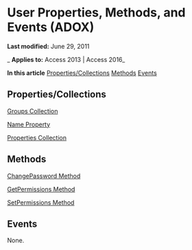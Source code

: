 
# User Properties, Methods, and Events (ADOX)

 **Last modified:** June 29, 2011

 _ **Applies to:** Access 2013 | Access 2016_

 **In this article**
[Properties/Collections](#sectionSection1)
[Methods](#sectionSection2)
[Events](#sectionSection3)




## Properties/Collections
<a name="sectionSection1"> </a>

[Groups Collection](9aec57df-bc5c-f9b3-5aec-e7e7efa47ba8.md)

[Name Property](c92a3b2b-6e3f-1ed9-c7be-bf348a0737af.md)

[Properties Collection](4d662790-1252-c930-e6f9-edf6a38636af.md)


## Methods
<a name="sectionSection2"> </a>

[ChangePassword Method](999826a5-3e6b-b6da-b8f6-d61b9a50ceca.md)

[GetPermissions Method](98a2b2b6-a8af-15ee-b052-622a6f0661b9.md)

[SetPermissions Method](63d1053d-fb32-456b-ae67-3a4e45aa01af.md)


## Events
<a name="sectionSection3"> </a>

None.

